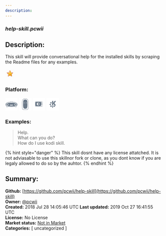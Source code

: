 ```yaml
---
description: 
---
```


### _help-skill.pcwii_  
## Description:  
This skill will provide conversational help for the installed skills by scraping the Readme files for any examples.  
  
![](../.gitbook/assets/star.png)  
  
### Platform:  
 ![Mark I](../.gitbook/assets/mark-1-icon.png)  ![Mark II](../.gitbook/assets/mark-2-icon.png)  ![Picroft](../.gitbook/assets/picroft-icon.png)  ![plasmoid](../.gitbook/assets/kde.png)   
### Examples:  
> Help.  
> What can you do?  
> How do I use kodi skill.  
  
{% hint style="danger" %}
This skill dosnt have any license attatched. It is not adviasable to use this skillnor fork or clone, as you dont know if you are legaly allowed to do so by the auhtor.
{% endhint %}
  
## Summary:  
**Github:** [https://github.com/pcwii/help-skill](https://github.com/pcwii/help-skill)  
**Owner:** [@pcwii](https://github.com/pcwii)  
**Created:** 2018 Jul 28 14:05:46 UTC  **Last updated:** 2019 Oct 27 16:41:55 UTC  
**License:** No License  
**Market status:** [Not in Market](https://market.mycroft.ai/skill/)  
**Categories:** [ uncategorized ]   
